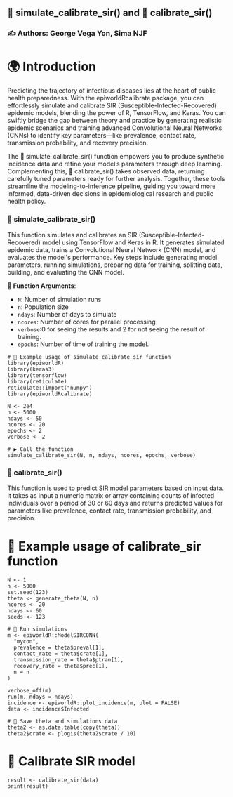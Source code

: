 
## 🚀 simulate_calibrate_sir() and 🔧 calibrate_sir()

### ✍️ Authors: George Vega Yon, Sima NJF
# 🌍 Introduction

Predicting the trajectory of infectious diseases lies at the heart of public health preparedness. With the epiworldRcalibrate package, you can effortlessly simulate and calibrate SIR (Susceptible-Infected-Recovered) epidemic models, blending the power of R, TensorFlow, and Keras. You can swiftly bridge the gap between theory and practice by generating realistic epidemic scenarios and training advanced Convolutional Neural Networks (CNNs) to identify key parameters—like prevalence, contact rate, transmission probability, and recovery precision.

The 🚀 simulate_calibrate_sir() function empowers you to produce synthetic incidence data and refine your model’s parameters through deep learning. Complementing this, 🔧 calibrate_sir() takes observed data, returning carefully tuned parameters ready for further analysis. Together, these tools streamline the modeling-to-inference pipeline, guiding you toward more informed, data-driven decisions in epidemiological research and public health policy.

### 🚀 simulate_calibrate_sir()

This function simulates and calibrates an SIR (Susceptible-Infected-Recovered) model using TensorFlow and Keras in R. It generates simulated epidemic data, trains a Convolutional Neural Network (CNN) model, and evaluates the model's performance. Key steps include generating model parameters, running simulations, preparing data for training, splitting data, building, and evaluating the CNN model.

📝 **Function Arguments**:
- `N`: Number of simulation runs
- `n`: Population size
- `ndays`: Number of days to simulate
- `ncores`: Number of cores for parallel processing
- `verbose`:0 for seeing the results and 2 for not seeing the result of training.
- `epochs`: Number of time of training the model.

```{r}
# 📌 Example usage of simulate_calibrate_sir function
library(epiworldR)
library(keras3)
library(tensorflow)
library(reticulate)
reticulate::import("numpy")
library(epiworldRcalibrate)
```
```{r}
N <- 2e4
n <- 5000
ndays <- 50
ncores <- 20
epochs <- 2
verbose <- 2
```
```{r}
# ▶️ Call the function
simulate_calibrate_sir(N, n, ndays, ncores, epochs, verbose)
```

### 🔧 calibrate_sir()

This function is used to predict SIR model parameters based on input data. It takes as input a numeric matrix or array containing counts of infected individuals over a period of 30 or 60 days and returns predicted values for parameters like prevalence, contact rate, transmission probability, and precision.
# 📌 Example usage of calibrate_sir function
```{r}
N <- 1
n <- 5000
set.seed(123)
theta <- generate_theta(N, n)
ncores <- 20
ndays <- 60
seeds <- 123

# 🧪 Run simulations
m <- epiworldR::ModelSIRCONN(
  "mycon",
  prevalence = theta$preval[1],
  contact_rate = theta$crate[1],
  transmission_rate = theta$ptran[1],
  recovery_rate = theta$prec[1],
  n = n
)

verbose_off(m)
run(m, ndays = ndays)
incidence <- epiworldR::plot_incidence(m, plot = FALSE)
data <- incidence$Infected

# 💾 Save theta and simulations data
theta2 <- as.data.table(copy(theta))
theta2$crate <- plogis(theta2$crate / 10)
```

# 🔧 Calibrate SIR model
```{r}
result <- calibrate_sir(data)
print(result)
```


